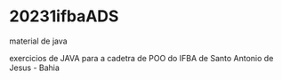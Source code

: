 # 20231ifbaADS
material  de java

exercicios de JAVA para a cadetra de POO do IFBA de Santo Antonio de Jesus - Bahia
